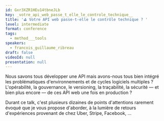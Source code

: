 ```yaml
---
id: Gxr3XZR1HEu14tbneJLb
key: _votre_api_web_passe_t_elle_le_controle_technique__
title: '⛳️ Votre API web passe-t-elle le contrôle technique ? '
level: intermediate
format: conference
tags:
  - method___tools
speakers:
  - francois_guillaume_ribreau
draft: false
videoId: null
presentation: null
---
```

Nous savons tous développer une API mais avons-nous tous bien intégré les problématiques d'environnements et de cycles logiciels multiples ? L'opérabilité, la gouvernance, le versioning, la traçabilité, la sécurité — et bien plus encore — de ces API web une fois en production ?

Durant ce talk, c'est plusieurs dizaines de points d'attentions rarement évoqué que je vous propose d'aborder, à la lumière de retours d'expériences provenant de chez Uber, Stripe, Facebook, ...